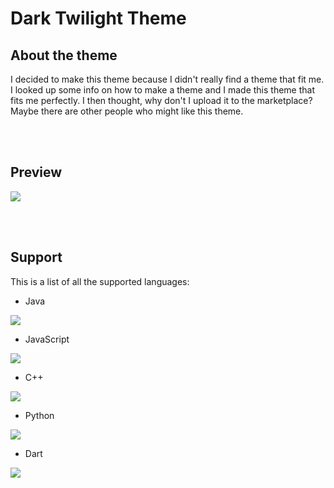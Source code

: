 # Dark Twilight Theme

## About the theme
I decided to make this theme because I didn't really find a theme that fit me. I looked up some info on how to make a theme and I made this theme that fits me perfectly. I then thought, why don't I upload it to the marketplace? Maybe there are other people who might like this theme.

<br></br>

## Preview

<img src="https://i.ibb.co/7Y0WPMK/Screenshot.png">

<br></br>

## Support

This is a list of all the supported languages:

- Java
<img src="https://i.ibb.co/m400T3C/Screenshot-2020-10-05-at-11-58-17.png">

- JavaScript
<img src="https://i.ibb.co/943LTK7/Screenshot-2020-10-05-at-11-53-53.png">

- C++
<img src="https://i.ibb.co/q9yJWxX/Screenshot-2020-10-05-at-14-53-58.png">

- Python
<img src="https://i.ibb.co/TmcBs86/Screenshot-2020-10-05-at-15-09-20.png">

- Dart
<img src="https://i.ibb.co/fHxZBR1/Screenshot-2020-10-05-at-15-10-08.png">